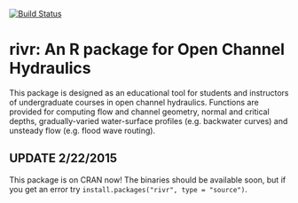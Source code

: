 [![Build Status](https://travis-ci.org/mkoohafkan/rivr.svg)](https://travis-ci.org/mkoohafkan/rivr)

rivr: An R package for Open Channel Hydraulics
==============================================

This package is designed as an educational tool for students and instructors 
of undergraduate courses in open channel hydraulics. Functions are provided 
for computing flow and channel geometry, normal and critical depths, 
gradually-varied water-surface profiles (e.g. backwater curves) and unsteady 
flow (e.g. flood wave routing).

UPDATE 2/22/2015
----------------

This package is on CRAN now! The binaries should be available soon, but if you
get an error try `install.packages("rivr", type = "source")`.